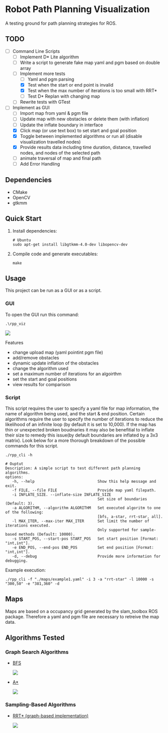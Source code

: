 # Robot Path Planning Visualization
A testing ground for path planning strategies for ROS.

## TODO
- [ ] Command Line Scripts
    - [ ] Implement D* Lite algorithm
    - [ ] Write a script to generate fake map yaml and pgm based on double array 
    - [ ] Implement more tests 
        - [ ] Yaml and pgm parsing
        - [X] Test when the start or end point is invalid
        - [X] Test when the max number of iterations is too small with RRT*
        - [ ] Test D* Replan with changing map
    - [ ] Rewrite tests with GTest
- [ ] Implement as GUI
    - [ ] Import map from yaml & pgm file
    - [ ] Update map with new obstacles or delete them (with inflation)
    - [ ] Update the inflate boundary in interface
    - [X] Click map (or use text box) to set start and goal position
    - [X] Toggle between implemented algorithms or run all (disable visualization travelled nodes) 
    - [X] Provide results data including time duration, distance, travelled nodes, and nodes of the selected path
    - [ ] animate traversal of map and final path
    - [ ] Add Error Handling

## Dependencies
- CMake
- OpenCV
- gtkmm

## Quick Start
1. Install dependencies:
    ```
    # Ubuntu
    sudo apt-get install libgtkmm-4.0-dev libopencv-dev
    ```
2. Compile code and generate executables:
    ```
    make
    ```

## Usage
This project can be run as a GUI or as a script. 

### GUI
To open the GUI run this command:
```
.\rpp_viz
```

![](/img/gui.png)

Features
 - change upload map (yaml pointint pgm file)
 - add/remove obstacles
 - dynamic update inflation of the obstacles
 - change the algorithm used
 - set a maximum number of iterations for an algoirthm
 - set the start and goal positions
 - view results for comparison

### Script
This script requires the user to specify a yaml file for map information, the name of algorithm being used, and the start & end position. Certain algorithms require the user to specify the number of iterations to reduce the likelihood of an infinite loop (by default it is set to 10,000). If the map has thin or unexpected broken boudnaries it may also be benefitial to inflate their size to remedy this issue(by default boundaries are inflated by a 3x3 matrix). Look below for a more thorough breakdown of the possible commands for this script.
```
./rpp_cli -h

# Ouptut
Description: A simple script to test different path planning algorithms.
options: 
   -h, --help                            Show this help message and exit.
   -f FILE, --file FILE                  Provide map yaml filepath.
   -i INFLATE_SIZE. --inflate-size INFLATE_SIZE
                                         Set size of boundaries (Default: 3).
   -a ALGORITHM, --algorithm ALGORITHM   Set executed algoritm to one of the following: 
                                         [bfs, a-star, rrt-star, all].
   -l MAX_ITER, --max-iter MAX_ITER      Set limit the number of iterations executed.
                                         Only supported for sample-based methods (Default: 10000).
   -s START_POS, --start-pos START_POS   Set start position [Format: "int,int"].
   -e END_POS, --end-pos END_POS         Set end position [Format: "int,int"].
   -d, --debug                           Provide more information for debugging.
```

Example execution:
```
./rpp_cli -f "./maps/example1.yaml" -i 3 -a "rrt-star" -l 10000 -s "300,50" -e "381,360" -d
```

## Maps
Maps are based on a occupancy grid generated by the slam_toolbox ROS package. Therefore a yaml and pgm file are necessary to retreive the map data.

## Algorithms Tested
### Graph Search Algorithms
- [BFS](https://en.wikipedia.org/wiki/Breadth-first_search)

    ![](/img/BFS.png)

- [A*](https://en.wikipedia.org/wiki/A*_search_algorithm)

    ![](/img/A_star.png)

### Sampling-Based Algorithms
- [RRT* (graph-based implementation)](https://arxiv.org/pdf/1105.1186)

    ![](/img/RRT_star.png)